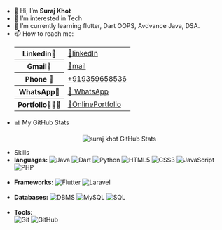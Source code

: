 
<ul>
<li>🤗 Hi, I’m <b>Suraj Khot</b></li>
<li>👀 I’m interested in Tech</li>
<li> 🌱 I’m currently learning flutter, Dart OOPS, Avdvance Java, DSA.</li>
<li>📫 How to reach me:</li>

 <table align="center">
    <tr>
        <th>Linkedin🔗</th>
        <td><a href="https://www.linkedin.com/in/khot-suraj">🔗linkedIn</a></td>
    </tr>
    <tr>
        <th>Gmail💌</th>
        <td><a href="mailto:khotsuraj019@gmail.com">🔗mail</a></td>
    </tr>
     <tr>
        <th>Phone 📲 </th>
        <td><a href="https://tel:+919359658536">+919359658536</a></td>
    </tr>
    <tr>
        <th>WhatsApp📝</th>
        <td><a href="https://wa.me/+919359658536">🔗 WhatsApp</a></td>
    </tr>
    <tr>
        <th>Portfolio🧑🏻‍💻</th>
        <td><a href="https://suraj-khot-19.github.io/suraj/">🔗OnlinePortfolio</a></td>
    </tr>
</table>
<li>📊 My GitHub Stats <p align="center">
  <img src="https://github-readme-stats.vercel.app/api?username=suraj-khot-19&show_icons=true&theme=radical" alt="suraj khot GitHub Stats" />
    </p>
</li>
<li>Skills
    <li><b>languages:</b>
<img src="https://img.shields.io/badge/Java-orange" alt="Java" />
  <img src="https://img.shields.io/badge/Dart-blue" alt="Dart" />
  <img src="https://img.shields.io/badge/Python-yellow" alt="Python" />
  <img src="https://img.shields.io/badge/HTML5-orange" alt="HTML5" />
  <img src="https://img.shields.io/badge/CSS3-blue" alt="CSS3" />
  <img src="https://img.shields.io/badge/JavaScript-yellow" alt="JavaScript" />
  <img src="https://img.shields.io/badge/PHP-purple" alt="PHP" />
  </li><br>
  <li><b>Frameworks:</b> 
  <img src="https://img.shields.io/badge/Flutter-blue" alt="Flutter" />
  <img src="https://img.shields.io/badge/Laravel-red" alt="Laravel" />
  </li><br>
  <li><b>Databases:</b>
  <img src="https://img.shields.io/badge/DBMS-orange" alt="DBMS" />
  <img src="https://img.shields.io/badge/MySQL-blue" alt="MySQL" />
   <img src="https://via.placeholder.com/20x20.png?text=DB" alt="SQL" />
  </li><br>
 
  <li><b>Tools:</b></li>
  <img src="https://img.shields.io/badge/Git-orange" alt="Git" />
  <img src="https://img.shields.io/badge/GitHub-black" alt="GitHub" />
</li>
</ul>
